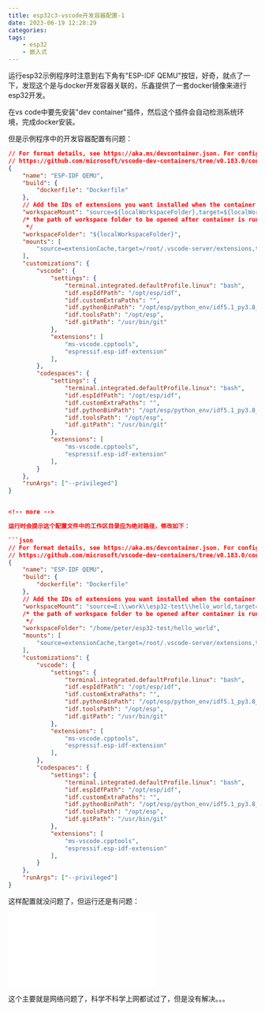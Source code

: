 ```yaml
---
title: esp32c3-vscode开发容器配置-1
date: 2023-06-19 12:28:29
categories:
tags:
    - esp32
    - 嵌入式
---
```


运行esp32示例程序时注意到右下角有"ESP-IDF QEMU"按钮，好奇，就点了一下，发现这个是与docker开发容器关联的，乐鑫提供了一套docker镜像来进行esp32开发。

在vs code中要先安装"dev container"插件，然后这个插件会自动检测系统环境，完成docker安装。

但是示例程序中的开发容器配置有问题：

<!-- more -->

```json
// For format details, see https://aka.ms/devcontainer.json. For config options, see the README at:
// https://github.com/microsoft/vscode-dev-containers/tree/v0.183.0/containers/ubuntu
{
	"name": "ESP-IDF QEMU",
	"build": {
		"dockerfile": "Dockerfile"
	},
	// Add the IDs of extensions you want installed when the container is created
	"workspaceMount": "source=${localWorkspaceFolder},target=${localWorkspaceFolder},type=bind",
	/* the path of workspace folder to be opened after container is running
	 */
	"workspaceFolder": "${localWorkspaceFolder}",
	"mounts": [
		"source=extensionCache,target=/root/.vscode-server/extensions,type=volume"
	],
	"customizations": {
		"vscode": {
			"settings": {
				"terminal.integrated.defaultProfile.linux": "bash",
				"idf.espIdfPath": "/opt/esp/idf",
				"idf.customExtraPaths": "",
				"idf.pythonBinPath": "/opt/esp/python_env/idf5.1_py3.8_env/bin/python",
				"idf.toolsPath": "/opt/esp",
				"idf.gitPath": "/usr/bin/git"
			},
			"extensions": [
				"ms-vscode.cpptools",
				"espressif.esp-idf-extension"
			],
		},
		"codespaces": {
			"settings": {
				"terminal.integrated.defaultProfile.linux": "bash",
				"idf.espIdfPath": "/opt/esp/idf",
				"idf.customExtraPaths": "",
				"idf.pythonBinPath": "/opt/esp/python_env/idf5.1_py3.8_env/bin/python",
				"idf.toolsPath": "/opt/esp",
				"idf.gitPath": "/usr/bin/git"
			},
			"extensions": [
				"ms-vscode.cpptools",
				"espressif.esp-idf-extension"
			],
		}
	},
	"runArgs": ["--privileged"]
}


<!-- more -->

运行时会提示这个配置文件中的工作区目录应为绝对路径，修改如下：

```json
// For format details, see https://aka.ms/devcontainer.json. For config options, see the README at:
// https://github.com/microsoft/vscode-dev-containers/tree/v0.183.0/containers/ubuntu
{
	"name": "ESP-IDF QEMU",
	"build": {
		"dockerfile": "Dockerfile"
	},
	// Add the IDs of extensions you want installed when the container is created
	"workspaceMount": "source=E:\\work\\esp32-test\\hello_world,target=/home/peter/esp32-test/hello_world,type=bind",
	/* the path of workspace folder to be opened after container is running
	 */
	"workspaceFolder": "/home/peter/esp32-test/hello_world",
	"mounts": [
		"source=extensionCache,target=/root/.vscode-server/extensions,type=volume"
	],
	"customizations": {
		"vscode": {
			"settings": {
				"terminal.integrated.defaultProfile.linux": "bash",
				"idf.espIdfPath": "/opt/esp/idf",
				"idf.customExtraPaths": "",
				"idf.pythonBinPath": "/opt/esp/python_env/idf5.1_py3.8_env/bin/python",
				"idf.toolsPath": "/opt/esp",
				"idf.gitPath": "/usr/bin/git"
			},
			"extensions": [
				"ms-vscode.cpptools",
				"espressif.esp-idf-extension"
			],
		},
		"codespaces": {
			"settings": {
				"terminal.integrated.defaultProfile.linux": "bash",
				"idf.espIdfPath": "/opt/esp/idf",
				"idf.customExtraPaths": "",
				"idf.pythonBinPath": "/opt/esp/python_env/idf5.1_py3.8_env/bin/python",
				"idf.toolsPath": "/opt/esp",
				"idf.gitPath": "/usr/bin/git"
			},
			"extensions": [
				"ms-vscode.cpptools",
				"espressif.esp-idf-extension"
			],
		}
	},
	"runArgs": ["--privileged"]
}
```

这样配置就没问题了，但运行还是有问题：

<iframe src="//player.bilibili.com/player.html?bvid=BV1mV4y117ur&page=1" scrolling="no" border="0" frameborder="no" framespacing="0" allowfullscreen="true"> </iframe>

这个主要就是网络问题了，科学不科学上网都试过了，但是没有解决。。。
